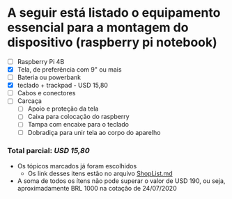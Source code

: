 # A seguir está listado o equipamento essencial para a montagem do dispositivo (raspberry pi notebook)

- [ ] Raspberry Pi 4B
- [x] Tela, de preferência com 9" ou mais
- [ ] Bateria ou powerbank
- [x] teclado + trackpad - USD 15,80
- [ ] Cabos e conectores
- [ ] Carcaça
    - [ ] Apoio e proteção da tela
    - [ ] Caixa para colocação do raspberry
    - [ ] Tampa com encaixe para o teclado
    - [ ] Dobradiça para unir tela ao corpo do aparelho   

### Total parcial: *USD 15,80*

* Os tópicos marcados já foram escolhidos
    * Os link desses itens estão no arquivo [ShopList.md](https://github.com/picamp/projeto/blob/master/ShopList.md)
* A soma de todos os ítens não pode superar o valor de USD 190, ou seja, aproximadamente BRL 1000 na cotação de 24/07/2020